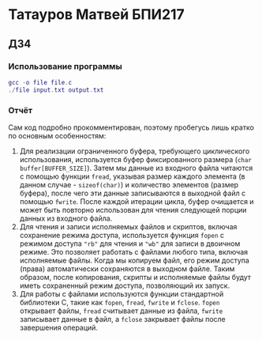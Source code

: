 # Татауров Матвей БПИ217

## ДЗ4

### Использование программы

```lua
gcc -o file file.c
./file input.txt output.txt
```

### Отчёт

Сам код подробно прокомментирован, поэтому пробегусь лишь кратко по основным особенностям:

1. Для реализации ограниченного буфера, требующего циклического использования, используется буфер фиксированного размера (`char buffer[BUFFER_SIZE]`). Затем мы  данные из входного файла читаются с помощью функции `fread`, указывая размер каждого элемента (в данном случае - `sizeof(char)`) и количество элементов (размер буфера), после чего эти данные записываются в выходной файл с помощью `fwrite`. После каждой итерации цикла, буфер очищается и может быть повторно использован для чтения следующей порции данных из входного файла.
2. Для чтения и записи исполняемых файлов и скриптов, включая сохранение режима доступа, используется функция `fopen` с режимом доступа `"rb"` для чтения и `"wb"` для записи в двоичном режиме. Это позволяет работать с файлами любого типа, включая исполняемые файлы. Когда мы копируем файл, его режим доступа (права) автоматически сохраняются в выходном файле. Таким образом, после копирования, скрипты и исполняемые файлы будут иметь сохраненный режим доступа, позволяющий их запуск.
3. Для работы с файлами используются функции стандартной библиотеки C, такие как `fopen`, `fread`, `fwrite` и `fclose`. `fopen` открывает файлы, `fread` считывает данные из файла, `fwrite` записывает данные в файл, а `fclose` закрывает файлы после завершения операций.
